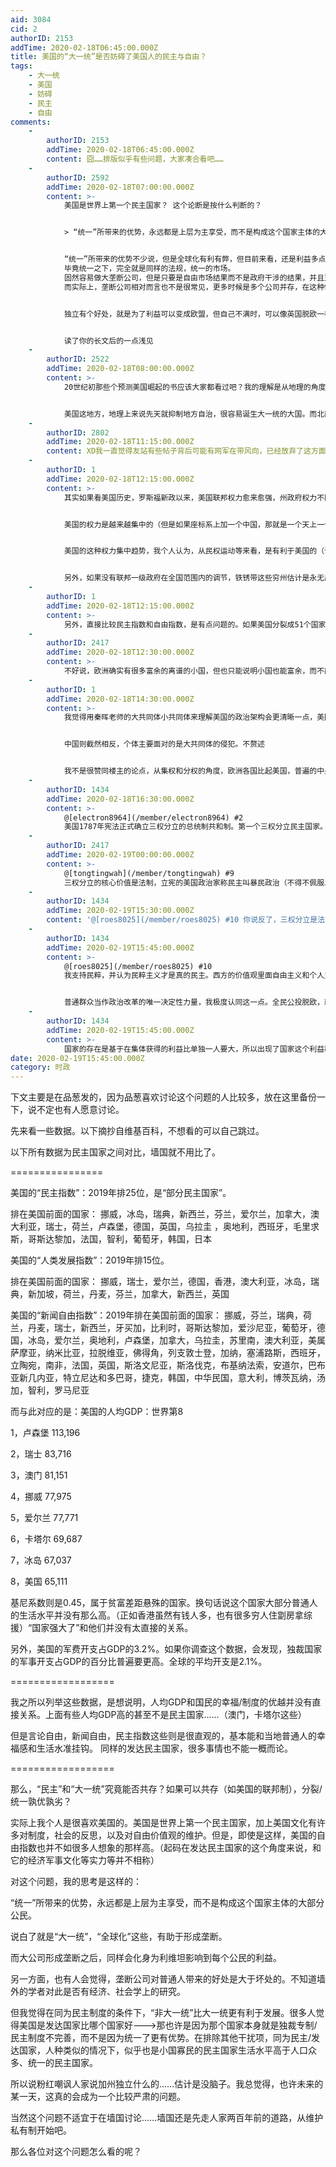 ```yaml
---
aid: 3084
cid: 2
authorID: 2153
addTime: 2020-02-18T06:45:00.000Z
title: 美国的“大一统”是否妨碍了美国人的民主与自由？
tags:
    - 大一统
    - 美国
    - 妨碍
    - 民主
    - 自由
comments:
    -
        authorID: 2153
        addTime: 2020-02-18T06:45:00.000Z
        content: 囧……排版似乎有些问题，大家凑合看吧……
    -
        authorID: 2592
        addTime: 2020-02-18T07:00:00.000Z
        content: >-
            美国是世界上第一个民主国家？ 这个论断是按什么判断的？


            > “统一”所带来的优势，永远都是上层为主享受，而不是构成这个国家主体的大部分公民。


            “统一”所带来的优势不少说，但是全球化有利有弊，但目前来看，还是利益多点吧，不然亚非怎么发展？ 统一是否可以有类似看法？
            毕竟统一之下，完全就是同样的法规，统一的市场。
            固然容易做大垄断公司，但是只要是自由市场结果而不是政府干涉的结果，并且对垄断公司给予一定的检察，也可以一定程度的弥补。
            而实际上，垄断公司相对而言也不是很常见，更多时候是多个公司并存，在这种情况下，统一市场肯定有利于经济快速发展。


            独立有个好处，就是为了利益可以变成欧盟，但自己不满时，可以像英国脱欧一样退出，就是协调时间很长，效率低点，但是统一情况下，几乎没有退出机制，美国南北战争就是如此。


            读了你的长文后的一点浅见
    -
        authorID: 2522
        addTime: 2020-02-18T08:00:00.000Z
        content: >-
            20世纪初那些个预测美国崛起的书应该大家都看过吧？我的理解是从地理的角度来说，美国的大一统都是有道理的。美国有两洋天堑，就决定了这个地方，可以一定程度上，免受世界其他地区的威胁与冲击，是天然的避风港。西海岸与中部的一马平川，就决定了，这个地方，哪怕是分裂了，也只要一个地区小强国，再加上一点机会，就能横扫西海岸与中部，建立一个强大政权，然后东海岸就是孤身面对强压，只能屈服，而上条的两洋天堑，又导致北美统一进程，不易受到外界的干涉。参见独立战争、第二次英美战争、南北战争等等。南北分裂同理。


            美国这地方，地理上来说先天就抑制地方自治，很容易诞生大一统的大国。而北南美洲的先天一体化，又决定了，不管是北美崛起还是南美崛起，另一方都会成为崛起方的独占市场。所以拉丁美洲被认为是美国的后花园，好多观点觉得他们离上帝太远，离美国太近。南美现在也被抛弃在了北半球工业圈之外，只能继续发展矿业、种植业，或者种毒品往美国卖。够大，够人多，够市场，进可攻，退可守，这就是先天的霸业之基。
    -
        authorID: 2802
        addTime: 2020-02-18T11:15:00.000Z
        content: XD我一直觉得友站有些帖子背后可能有网军在带风向，已经放弃了这方面的辩论。 毕竟越极端的观点越不容易得到认同。
    -
        authorID: 1
        addTime: 2020-02-18T12:15:00.000Z
        content: >-
            其实如果看美国历史，罗斯福新政以来，美国联邦权力愈来愈强，州政府权力不断萎缩，非常明显。从联邦层面，行政分支的权力越来越大，而国会的权力是有明显下降的，不然也不会出现棱镜计划这种玩意儿。


            美国的权力是越来越集中的（但是如果座标系上加一个中国，那就是一个天上一个地下好吧）。


            美国的这种权力集中趋势，我个人认为，从民权运动等来看，是有利于美国的（请勿过分解读），如果没有联邦一级的撑腰，民权运动不会那么顺利，毕竟是肯尼迪派的国民卫队嘛！


            另外，如果没有联邦一级政府在全国范围内的调节，铁锈带这些穷州估计是永无出头之日。
    -
        authorID: 1
        addTime: 2020-02-18T12:15:00.000Z
        content: >-
            另外，直接比较民主指数和自由指数，是有点问题的。如果美国分裂成51个国家，那么肯定有些国家的指数很靠前，有些国家的指数很靠后。就体量而言，将欧洲整体和美国放在一起比较会比较合理。
    -
        authorID: 2417
        addTime: 2020-02-18T12:30:00.000Z
        content: >-
            不好说，欧洲确实有很多富余的离谱的小国，但也只能说明小国也能富余，而不能证明只有小才能富余，国家并不是单纯的是一个生产机器，他是包含了金融军事的多方面组织。说个最直观的，国力越强你的货币在国际上就越保值，你拿本国货币能买到进口商品就越多。一个美国的工薪阶层的生活水准跟国内的一个大学生差不多。靠的就是由军事政治实力维持的美元价值。欧盟也是同样的逻辑，如果大一统不重要，欧洲的政治家为什么要搞这么一套系统出来呢？中美打贸易战，亚洲影响最大的是新加坡和韩国。他们并没什么做错的地方，就是因为体量小，而体量相对比较大的印度，日本却展现出了良好的抗压性。也许未来生产完全不再依赖人力的时候。国家就不在那么重要了。但目前人类文明的高度仍然受物理规则的制约。
    -
        authorID: 1
        addTime: 2020-02-18T14:30:00.000Z
        content: >-
            我觉得用秦晖老师的大共同体小共同体来理解美国的政治架构会更清晰一点，美国原本就是多个独立的实体组成的松散联盟，个人面对的迫害主要来自小共同体，比如黑人需要面对所在州和地方市镇的白人迫害，还有被黑社会控制的腐败到极点的地方选举（看看大西洋帝国大概就能了解了），还有地方保守文化对个人性取向、肤色和性别上的迫害。因此，个人需要援引大共同体的力量，使用更普世的法律来保护自己，因此有了各式各样的联邦vs地方。


            中国则截然相反，个体主要面对的是大共同体的侵犯。不赘述


            我不是很赞同楼主的论点，从集权和分权的角度，欧洲各国比起美国，普遍的中央权力更大。大一统是个模糊不清的概念，从分权和集权的角度，美国显然不是个大一统的国家，只是个统一的国家而已。
    -
        authorID: 1434
        addTime: 2020-02-18T16:30:00.000Z
        content: >-
            @[electron8964](/member/electron8964) #2
            美国1787年宪法正式确立三权分立的总统制共和制。第一个三权分立民主国家。三权分立，才算民主。
    -
        authorID: 2417
        addTime: 2020-02-19T00:00:00.000Z
        content: >-
            @[tongtingwah](/member/tongtingwah) #9
            三权分立的核心价值是法制，立宪的美国政治家称民主叫暴民政治（不得不佩服以前的政治家，早在200多年以前就知道民主一定会走向民粹主义），至于民主成为普世价值那是冷战时期以后了。
    -
        authorID: 1434
        addTime: 2020-02-19T15:30:00.000Z
        content: '@[roes8025](/member/roes8025) #10 你说反了，三权分立是法治的重要原则。'
    -
        authorID: 1434
        addTime: 2020-02-19T15:45:00.000Z
        content: >-
            @[roes8025](/member/roes8025) #10
            我支持民粹，并认为民粹主义才是真的民主。西方的价值观里面自由主义和个人主义就是民粹的基础。在古希腊城邦发明民主制度之后，对于应由精英贵族还是一般大众来掌握政治，出现了争论。支持民粹主义者则诉求直接民主与草根民主，认为政治精英（当下或未来）只追求自身利益，腐化且不可相信，希望由人民直接决定政治事务。民粹主义的基本理论包括：极端强调平民群众的价值和理想，把平民化和大众化作为所有政治运动和政治制度合法性的最终来源；依靠平民大众对社会进行激进改革，并把普通群众当作政治改革的唯一决定性力量；通过强调诸如平民的统一、全民公决、人民的创制权等民粹主义价值，对平民大众从整体上实施有效的控制和操纵。CCP猛烈抨击民粹，因为他们和民粹是两个极端。


            普通群众当作政治改革的唯一决定性力量，我极度认同这一点。全民公投脱欧，就是人民决定了国家的方向。掌权者和少数精英不能决定留不留在欧盟。全民公投是唯一决定方向的力量。
    -
        authorID: 1434
        addTime: 2020-02-19T15:45:00.000Z
        content: >-
            国家的存在是基于在集体获得的利益比单独一人要大，所以出现了国家这个利益群体。如果精英决定牺牲一部分人的利益，就动摇了根基。精英不是人民的全权代言人，民粹之下的全民公投可以决定是否牺牲小部分人的利益，因为全民参与，就是所有人决定的结果，必须要得到接受，这就像是一台机器，精英就像是芯片，人民就是机器的所有组成部分，芯片说要扔掉一个零件，可以吗？但是所有零件一起排斥一个零件，他就应该被扔掉。所有零件就是机器本身，而芯片就只是芯片，其他零件也可以要求扔了芯片。
date: 2020-02-19T15:45:00.000Z
category: 时政
---
```


下文主要是在品葱发的，因为品葱喜欢讨论这个问题的人比较多，放在这里备份一下，说不定也有人愿意讨论。

先来看一些数据。以下摘抄自维基百科，不想看的可以自己跳过。

以下所有数据为民主国家之间对比，墙国就不用比了。

\================

美国的“民主指数”：2019年排25位，是“部分民主国家”。

排在美国前面的国家： 挪威，冰岛，瑞典，新西兰，芬兰，爱尔兰，加拿大，澳大利亚，瑞士，荷兰，卢森堡，德国，英国，乌拉圭 ，奥地利，西班牙，毛里求斯，哥斯达黎加，法国，智利，葡萄牙，韩国，日本

美国的“人类发展指数”：2019年排15位。

排在美国前面的国家： 挪威，瑞士，爱尔兰，德国，香港，澳大利亚，冰岛，瑞典，新加坡，荷兰，丹麦，芬兰，加拿大，新西兰，英国

美国的“新闻自由指数”：2019年排在美国前面的国家： 挪威，芬兰，瑞典，荷兰，丹麦，瑞士，新西兰，牙买加，比利时，哥斯达黎加，爱沙尼亚，葡萄牙，德国，冰岛，爱尔兰，奥地利，卢森堡，加拿大，乌拉圭，苏里南，澳大利亚，美属萨摩亚，纳米比亚，拉脱维亚，佛得角，列支敦士登，加纳，塞浦路斯，西班牙，立陶宛，南非，法国，英国，斯洛文尼亚，斯洛伐克，布基纳法索，安道尔，巴布亚新几内亚，特立尼达和多巴哥，捷克，韩国，中华民国，意大利，博茨瓦纳，汤加，智利，罗马尼亚

而与此对应的是：美国的人均GDP：世界第8

1，卢森堡 113,196

2，瑞士 83,716

3，澳门 81,151

4，挪威 77,975

5，爱尔兰 77,771

6，卡塔尔 69,687

7，冰岛 67,037

8，美国 65,111

基尼系数则是0.45，属于贫富差距悬殊的国家。换句话说这个国家大部分普通人的生活水平并没有那么高。（正如香港虽然有钱人多，也有很多穷人住劏房拿综援）“国家强大了”和他们并没有太直接的关系。

另外，美国的军费开支占GDP的3.2%。如果你调查这个数据，会发现，独裁国家的军事开支占GDP的百分比普遍要更高。全球的平均开支是2.1%。

\==================

我之所以列举这些数据，是想说明，人均GDP和国民的幸福/制度的优越并没有直接关系。上面有些人均GDP高的甚至不是民主国家……（澳门，卡塔尔这些）

但是言论自由，新闻自由，民主指数这些则是很直观的，基本能和当地普通人的幸福感和生活水准挂钩。 同样的发达民主国家，很多事情也不能一概而论。

\==================

那么，“民主”和“大一统”究竟能否共存？如果可以共存（如美国的联邦制），分裂/统一孰优孰劣？

实际上我个人是很喜欢美国的。美国是世界上第一个民主国家，加上美国文化有许多对制度，社会的反思，以及对自由价值观的维护。但是，即使是这样，美国的自由指数也并不如很多人想象的那样高。（起码在发达民主国家的这个角度来说，和它的经济军事文化等实力等并不相称）

对这个问题，我的思考是这样的：

“统一”所带来的优势，永远都是上层为主享受，而不是构成这个国家主体的大部分公民。

说白了就是“大一统”，“全球化”这些，有助于形成垄断。

而大公司形成垄断之后，同样会化身为利维坦影响到每个公民的利益。

另一方面，也有人会觉得，垄断公司对普通人带来的好处是大于坏处的。不知道墙外的学者对此是否有经济、社会学上的研究。

但我觉得在同为民主制度的条件下，“非大一统”比大一统更有利于发展。很多人觉得美国是发达国家比哪个国家好--->那也许是因为那个国家本身就是独裁专制/民主制度不完善，而不是因为统一了更有优势。在排除其他干扰项，同为民主/发达国家，人种类似的情况下，似乎也是小国寡民的民主国家生活水平高于人口众多、统一的民主国家。

所以说粉红嘲讽人家说加州独立什么的……估计是没脑子。我总觉得，也许未来的某一天，这真的会成为一个比较严肃的问题。

当然这个问题不适宜于在墙国讨论……墙国还是先走人家两百年前的道路，从维护私有制开始吧。

那么各位对这个问题怎么看的呢？
